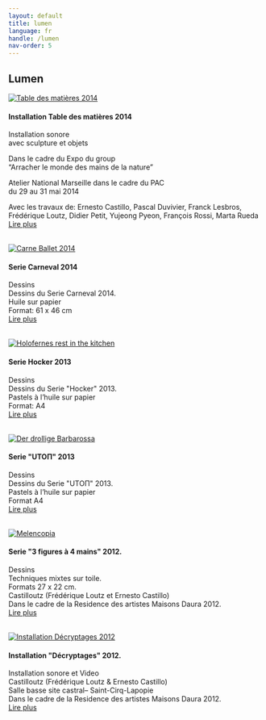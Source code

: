 ```yaml
---
layout: default
title: lumen
language: fr
handle: /lumen
nav-order: 5
---
```

## Lumen  
  
<a href="/fr/installation-tabledesmatieres" title="Lire plus"><img src="/galeries/installation-tabledesmatieres/photo-2-6-e1402644261631.jpg" alt="Table des matières 2014" class="img-left"></a>
#### Installation Table des matières 2014  
  
Installation sonore  
avec sculpture et objets  

Dans le cadre du Expo du group  
“Arracher le monde des mains de la nature”  

Atelier National Marseille dans le cadre du PAC  
du 29 au 31 mai 2014  
  
Avec les travaux de: Ernesto Castillo, Pascal Duvivier, Franck Lesbros, Frédérique Loutz, Didier Petit, Yujeong Pyeon, François Rossi, Marta Rueda  
[Lire plus](/fr/installation-tabledesmatieres "Installation Table des matières 2014") 
<br style="clear:both" />
<br style="clear:both" />
    
<a href="/fr/serie-carneval" title="Lire plus"><img src="/galeries/serie-carneval/carne-ballet-beschnitt.jpg" alt="Carne Ballet 2014" class="img-left"></a>
#### Serie Carneval 2014  
  
Dessins  
Dessins du Serie Carneval 2014.  
Huile sur papier  
Format: 61 x 46 cm    
[Lire plus](/fr/serie-carneval "Serie Carneval 2014") 
<br style="clear:both" />
<br style="clear:both" />
  
<a href="/fr/serie-hocker" title="Lire plus"><img src="/galeries/serie-hocker/holofernes-web.jpg" alt="Holofernes rest in the kitchen" class="img-left"></a>
#### Serie Hocker 2013  
  
Dessins    
Dessins du Serie "Hocker" 2013.  
Pastels à l’huile sur papier   
Format: A4  
[Lire plus](/fr/serie-hocker "Serie Hocker 2013") 
<br style="clear:both" />
<br style="clear:both" />
  
<a href="/fr/serie-utopie" title="Lire plus"><img src="/galeries/serie-utopie/der-drollige-barbarossa-web.jpg" alt="Der drollige Barbarossa" class="img-left"></a>
#### Serie "UTOΠ" 2013  
  
Dessins  
Dessins du Serie "UTOΠ" 2013.  
Pastels à l’huile sur papier  
Format A4  
[Lire plus](/fr/serie-utopie "Serie Utopie 2013") 
<br style="clear:both" />
<br style="clear:both" />

<a href="/fr/serie-3figuren" title="Lire plus"><img src="/galeries/serie-3figuren/Image06.jpg" alt="Melencopia" class="img-left"></a>
#### Serie "3 figures à 4 mains" 2012.  
  
Dessins  
Techniques mixtes sur toile.  
Formats 27 x 22 cm.   
Castilloutz (Frédérique Loutz et Ernesto Castillo)    
Dans le cadre de la Residence des artistes Maisons Daura 2012.   
[Lire plus](/fr/serie-3figuren "Serie 3 Figuren zu 4 Händen 2012") 
<br style="clear:both" />
<br style="clear:both" />

<a href="/fr/installation-decryptages" title="Lire plus"><img src="/galeries/installation-decryptages/0006-DSCF4269.jpg" alt="Installation Décryptages 2012" class="img-left"></a>
#### Installation "Décryptages" 2012.  
  
Installation sonore et Video  
Castilloutz (Frédérique Loutz & Ernesto Castillo)   
Salle basse site castral– Saint-Cirq-Lapopie   
Dans le cadre de la Residence des artistes Maisons Daura 2012.   
[Lire plus](/fr/installation-decryptages "Installation Décryptages 2012") 
<br style="clear:both" />
<br style="clear:both" />

